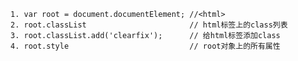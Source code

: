 	1. var root = document.documentElement;	//<html>
	2. root.classList						// html标签上的class列表
	3. root.classList.add('clearfix');		// 给html标签添加class
	4. root.style							// root对象上的所有属性